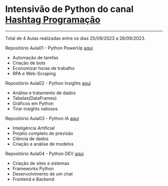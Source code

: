# Intensivão de Python do canal [Hashtag Programação](https://www.youtube.com/@HashtagProgramacao)
---
Total de 4 Aulas realizadas entre os dias 25/09/2023 a 28/09/2023.

Repositório Aula01 - Python PowerUp [aqui](https://github.com/Guilherme-Neves1/Python-PowerUp)
  - Automação de tarefas
  - Criação de bots
  - Economizar horas de trabalho
  - RPA e Web-Scraping

Repositório Aula02 - Python Insights [aqui](https://github.com/Guilherme-Neves1/Python-Insights)
  - Análise e tratamento de dados
  - Tabelas(DataFrames)
  - Gráficos em Python
  - Tirar insights valiosos

Repositório Aula03 - Python IA [aqui]()
  - Inteligência Artificial
  - Projeto completo de previsão
  - Ciência de dados
  - Criação e análise de modelos

Repositório Aula04 - Python DEV [aqui]()
  - Criação de sites e sistemas
  - Frameworks Python
  - Desenvolvimento de um chat
  - Frontend e Backend
